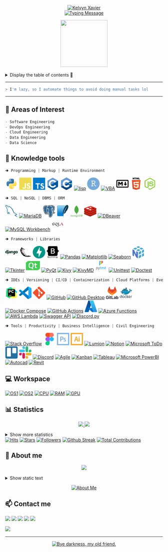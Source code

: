 <p align="center">
	<a href="https://github.com/Revoluti0n">
    	<img alt="Kelvyn Xavier" src="https://readme-typing-svg.demolab.com/?lines=Kelvyn+Xavier&font=Fira%20Code&center=true&size=15&width=400&height=30&duration=4000&pause=500&repeat=false&color=DD914E"/>
      	<br>
      	<img alt="Typing Message" src="https://readme-typing-svg.demolab.com/?lines=Hello+darkness,+my+old+friend.;Welcome+to+my+profile!&font=Fira%20Code&center=true&width=400&height=50&duration=4000&pause=500&color=79C1FE">
	</a>
</p>

<p align="center"><img src="https://user-images.githubusercontent.com/75655706/132086807-9e326ab9-ae61-4464-9c3b-8827ea8b0718.png" width="150" height="150"/></p>

<details> 
	<summary>
		Display the table of contents 📑
	</summary>
	<br>

[`🎯` Areas of Interest](#-areas-of-interest)

[`💼` Knowledge tools](#-knowledge-tools)

[`💻` Workspace](#-workspace)

[`📊` Statistics](#-statistics)

[`🔎` About me](#-about-me)

[`📫` Contact me](#-contact-me)

</details>

---

```python
> I'm lazy, so I automate things to avoid doing manual tasks lol
```

---

## 🎯 Areas of Interest

```python
- Software Engineering
- DevOps Engineering
- Cloud Engineering
- Data Engineering
- Data Science
```

## 💼 Knowledge tools

<p align="left">

```python
🠊 Programming | Markup | Runtime Environment
```

<a href="https://github.com/Revoluti0n"><img alt="Python" src="https://github.com/devicons/devicon/blob/master/icons/python/python-original.svg" width="40" height="40"/></a>
<a href="https://github.com/Revoluti0n"><img alt="JavaScript" src="https://github.com/devicons/devicon/blob/master/icons/javascript/javascript-plain.svg" width="40" height="40"/></a>
<a href="https://github.com/Revoluti0n"><img alt="TypeScript" src="https://github.com/devicons/devicon/blob/master/icons/typescript/typescript-plain.svg" width="40" height="40"/></a>
<a href="https://github.com/Revoluti0n"><img alt="C" src="https://github.com/devicons/devicon/blob/master/icons/c/c-original.svg" width="40" height="40"/></a>
<a href="https://github.com/Revoluti0n"><img alt="C++" src="https://github.com/devicons/devicon/blob/master/icons/cplusplus/cplusplus-original.svg" width="40" height="40"/></a>
<a href="https://github.com/Revoluti0n"><img src="https://cdn-icons-png.flaticon.com/512/919/919848.png" alt="lisp" width="40" height="40"/></a>
<a href="https://github.com/Revoluti0n"><img alt="R" src="https://github.com/devicons/devicon/blob/master/icons/rstudio/rstudio-plain.svg" width="40" height="40"/></a>
<a href="https://github.com/Revoluti0n"><img alt="VBA" src="https://github.com/Revoluti0n/Revoluti0n/assets/75655706/013df825-85cb-4df3-8dc0-6d8062b39622" width="40" height="40"/></a>
<a href="https://github.com/Revoluti0n"><img alt="Markdown" src="https://github.com/devicons/devicon/blob/master/icons/markdown/markdown-original.svg" width="40" height="40"/></a>
<a href="https://github.com/Revoluti0n"><img alt="HTML" src="https://github.com/devicons/devicon/blob/master/icons/html5/html5-original-wordmark.svg" width="40" height="40"/></a>
<a href="https://github.com/Revoluti0n"><img alt="Node.js" src="https://github.com/devicons/devicon/blob/master/icons/nodejs/nodejs-original.svg" width="40" height="40"/></a>
 
```python
🠊 SQL | NoSQL | DBMS | ORM
```

<a href="https://github.com/Revoluti0n"><img alt="MySQL" src="https://github.com/devicons/devicon/blob/master/icons/mysql/mysql-original.svg" width="40" height="40"/></a>
<a href="https://github.com/Revoluti0n"><img alt="MariaDB" src="https://github.com/Revoluti0n/Revoluti0n/assets/75655706/89cfa93b-e9d2-4008-b7cb-e257a771619a" width="40" height="40"/></a>
<a href="https://github.com/Revoluti0n"><img alt="PostgreSQL" src="https://github.com/devicons/devicon/blob/master/icons/postgresql/postgresql-original.svg" width="40" height="40"/></a>
<a href="https://github.com/Revoluti0n"><img alt="SQLite" src="https://github.com/devicons/devicon/blob/master/icons/sqlite/sqlite-original.svg" width="40" height="40"/></a>
<a href="https://github.com/Revoluti0n"><img alt="MongoDB" src="https://github.com/devicons/devicon/blob/master/icons/mongodb/mongodb-plain-wordmark.svg" width="40" height="40"/></a>
<a href="https://github.com/Revoluti0n"><img alt="Redis" src="https://github.com/devicons/devicon/blob/master/icons/redis/redis-original.svg" width="40" height="40"/></a>
<a href="https://github.com/Revoluti0n"><img alt="DBeaver" src="https://github.com/Revoluti0n/Revoluti0n/assets/75655706/78d38cc1-71e7-420c-8444-0d72fdc61de6" width="40" height="40"/></a>
<a href="https://github.com/Revoluti0n"><img alt="MySQL Workbench" src="https://github.com/Revoluti0n/Revoluti0n/assets/75655706/00937462-60ee-4038-be60-eb16d2aee83e" width="40" height="40"/></a>
<a href="https://github.com/Revoluti0n"><img alt="SQLAlchemy" src="https://github.com/devicons/devicon/blob/master/icons/sqlalchemy/sqlalchemy-original.svg" width="40" height="40"/></a>

```python
🠊 Frameworks | Libraries
```

<a href="https://github.com/Revoluti0n"><img alt="Django" src="https://github.com/devicons/devicon/blob/master/icons/django/django-plain-wordmark.svg" width="40" height="40"/></a>
<a href="https://github.com/Revoluti0n"><img alt="Flask" src="https://github.com/devicons/devicon/blob/master/icons/flask/flask-original.svg" width="40" height="40"/></a>
<a href="https://github.com/Revoluti0n"><img alt="FastAPI" src="https://github.com/devicons/devicon/blob/master/icons/fastapi/fastapi-original.svg" width="40" height="40"/></a>
<a href="https://github.com/Revoluti0n"><img alt="Bootstrap" src="https://github.com/devicons/devicon/blob/master/icons/bootstrap/bootstrap-plain-wordmark.svg" width="40" height="40"/></a>
<a href="https://github.com/Revoluti0n"><img alt="Pandas" src="https://github.com/Revoluti0n/Revoluti0n/assets/75655706/01b05fb5-a188-409b-a0b7-e81599f4b406" width="45" height="45"/></a>
<a href="https://github.com/Revoluti0n"><img alt="Matplotlib" src="https://github.com/Revoluti0n/Revoluti0n/assets/75655706/d359fe82-a8a6-463f-b0e5-9bfbae393325" width="40" height="40"/></a>
<a href="https://github.com/Revoluti0n"><img alt="Seaborn" src="https://github.com/Revoluti0n/Revoluti0n/assets/75655706/e7b8c819-6650-4ddf-8821-49160d7c0a10" width="43" height="43"/></a>
<a href="https://github.com/Revoluti0n"><img alt="NumPy" src="https://github.com/devicons/devicon/blob/master/icons/numpy/numpy-original.svg" width="40" height="40"/></a>
<a href="https://github.com/Revoluti0n"><img alt="Tkinter" src="https://images.pling.com/cache/400x400/img/00/00/50/02/87/1605815/9bf34dd00f27afcbafcee4aaa15213c075e34504e530f45b876be487ce5f5dfea8b7.png" width="40" height="40"/></a>
<a href="https://github.com/Revoluti0n"><img alt="Qt" src="https://github.com/devicons/devicon/blob/master/icons/qt/qt-original.svg" width="45" height="40"/></a>
<a href="https://github.com/Revoluti0n"><img alt="PyQt" src="https://github.com/Revoluti0n/Revoluti0n/assets/75655706/7b96158e-2b12-484c-8050-aedff5679835" width="40" height="40"/></a>
<a href="https://github.com/Revoluti0n"><img alt="Kivy" src="http://excript.com/images/blog/kivy-logo.png" width="40" height="40"/></a>
<a href="https://github.com/Revoluti0n"><img alt="KivyMD" src="https://github.com/Revoluti0n/Revoluti0n/assets/75655706/bed08266-3db6-42ba-a554-2a6bc137d1f3" width="40" height="40"/></a>
<a href="https://github.com/Revoluti0n"><img alt="Pytest" src="https://github.com/devicons/devicon/blob/master/icons/pytest/pytest-original-wordmark.svg" width="40" height="40"/></a>
<a href="https://github.com/Revoluti0n"><img alt="Unittest" src="https://github.com/Revoluti0n/Revoluti0n/assets/75655706/2cf06c76-b2c4-4245-a020-dab71c1c95dc" width="40" height="40"/></a>
<a href="https://github.com/Revoluti0n"><img alt="Doctest" src="https://github.com/Revoluti0n/Revoluti0n/assets/75655706/2bc56569-08a9-46cf-a45b-781f35b0e4e1" width="40" height="40"/></a>

```python
🠊 IDEs | Versioning | CI/CD | Containerization | Cloud Platforms | Event-Driven | APIs
```

<a href="https://www.jetbrains.com/pt-br/pycharm/"><img alt="PyCharm" src="https://github.com/devicons/devicon/blob/master/icons/pycharm/pycharm-original.svg" width="40" height="40"/></a>
<a href="https://code.visualstudio.com/"><img alt="Visual Studio Code" src="https://github.com/devicons/devicon/blob/master/icons/vscode/vscode-original.svg" width="40" height="40"/></a>
<a href="https://git-scm.com/"><img alt="Git" src="https://github.com/devicons/devicon/blob/master/icons/git/git-original.svg" width="40" height="40"/></a>
<a href="https://github.com/"><img alt="GitHub" src="https://github.com/Revoluti0n/Revoluti0n/assets/75655706/1c7af804-163e-4ea9-a22d-e9c459d79aca" width="40" height="40"/></a>
<a href="https://desktop.github.com/"><img alt="GitHub Desktop" src="https://upload.wikimedia.org/wikipedia/commons/a/ae/Github-desktop-logo-symbol.svg" width="42" height="42"/></a>
<a href="https://about.gitlab.com/"><img alt="GitLab" src="https://github.com/devicons/devicon/blob/master/icons/gitlab/gitlab-original-wordmark.svg" width="40" height="40"/></a>
<a href="https://www.docker.com/"><img alt="Docker" src="https://github.com/devicons/devicon/blob/master/icons/docker/docker-original-wordmark.svg" width="40" height="40"/></a>
<a href="https://docs.docker.com/compose/"><img alt="Docker Compose" src="https://stack.desenvolvedor.expert/appendix/docker/images/compose.png" width="40" height="40"/></a>
<a href="https://github.com/features/actions"><img alt="GitHub Actions" src="https://avatars.githubusercontent.com/u/44036562?s=200&v=4" width="40" height="40"/></a>
<a href="https://azure.microsoft.com/pt-br/"><img alt="Microsoft Azure" src="https://github.com/devicons/devicon/blob/master/icons/azure/azure-original.svg" width="40" height="40"/></a>
<a href="https://azure.microsoft.com/pt-br/products/functions"><img alt="Azure Functions" src="https://github.com/Revoluti0n/Revoluti0n/assets/75655706/a61432d2-fe16-424e-b252-4a12a5f59057" width="42" height="45"/></a>
<a href="https://aws.amazon.com/pt/lambda/"><img alt="AWS Lambda" src="https://github.com/Revoluti0n/Revoluti0n/assets/75655706/87617ae7-6e76-49ee-8cbe-5fbb0dae8075" width="40" height="40"/></a>
<a href="https://swagger.io/"><img alt="Swagger API" src="https://github.com/Revoluti0n/Revoluti0n/assets/75655706/d1248b40-c418-4651-a0d5-28c0d8cff274" width="40" height="40"/></a>
<a href="https://discordpy.readthedocs.io/en/stable/"><img alt="Discord.py" src="https://github.com/Revoluti0n/Revoluti0n/assets/75655706/ace89ff5-95de-4d50-a6d7-1e341381b1d9" width="40" height="40"/></a>

```python
🠊 Tools | Productivity | Business Intelligence | Civil Engineering
```

<a href="https://github.com/Revoluti0n"><img alt="Stack Overflow" src="https://upload.wikimedia.org/wikipedia/commons/e/ef/Stack_Overflow_icon.svg" width="40" height="40"/></a>
<a href="https://github.com/Revoluti0n"><img alt="Figma" src="https://github.com/devicons/devicon/blob/master/icons/figma/figma-original.svg" width="40" height="40"/></a>
<a href="https://github.com/Revoluti0n"><img alt="Adobe Photoshop" src="https://github.com/devicons/devicon/blob/master/icons/photoshop/photoshop-line.svg" width="40" height="40"/></a>
<a href="https://github.com/Revoluti0n"><img alt="Adobe Illustrator" src="https://github.com/devicons/devicon/blob/master/icons/illustrator/illustrator-line.svg" width="40" height="40"/></a>
<a href="https://github.com/Revoluti0n"><img alt="Lumion" src="https://github.com/Revoluti0n/Revoluti0n/assets/75655706/3b1e2c49-e83b-4d70-b9a3-425a4b01c67d" width="40" height="40"/></a>
<a href="https://github.com/Revoluti0n"><img alt="Notion" src="https://github.com/Revoluti0n/Revoluti0n/assets/75655706/720e086d-89e8-4154-b169-08683763ecce" width="40" height="40"/></a>
<a href="https://github.com/Revoluti0n"><img alt="Microsoft ToDo" src="https://github.com/Revoluti0n/Revoluti0n/assets/75655706/41fd30e3-3bf1-4b78-9451-6dc390e8b1ad" width="40" height="40"/></a>
<a href="https://github.com/Revoluti0n"><img alt="Trello" src="https://github.com/devicons/devicon/blob/master/icons/trello/trello-plain.svg" width="40" height="40"/></a>
<a href="https://github.com/Revoluti0n"><img alt="Slack" src="https://github.com/devicons/devicon/blob/master/icons/slack/slack-original.svg" width="40" height="40"/></a>
<a href="https://github.com/Revoluti0n"><img alt="Discord" src="https://github.com/Revoluti0n/Revoluti0n/assets/75655706/b20faba1-9524-489a-8125-6372efb56252" width="40" height="40"/></a>
<a href="https://github.com/Revoluti0n"><img alt="Agile" src="https://github.com/Revoluti0n/Revoluti0n/assets/75655706/16bbb893-07a4-4317-8949-6c28ba147ea0" width="40" height="40"/></a>
<a href="https://github.com/Revoluti0n"><img alt="Kanban" src="https://github.com/Revoluti0n/Revoluti0n/assets/75655706/c81a8550-cabb-47d9-b409-84fb91ff91f8" width="40" height="40"/></a>
<a href="https://github.com/Revoluti0n"><img alt="Tableau" src="https://github.com/Revoluti0n/Revoluti0n/assets/75655706/924de5a6-9f48-4d79-a333-9d2805f515fd" width="40" height="40"/></a>
<a href="https://github.com/Revoluti0n"><img alt="Microsoft PowerBI" src="https://github.com/Revoluti0n/Revoluti0n/assets/75655706/97995438-5248-4bba-a966-eb0fccb4fff7" width="40" height="40"/></a>
<a href="https://github.com/Revoluti0n"><img alt="Autocad" src="https://github.com/Revoluti0n/Revoluti0n/assets/75655706/fbf622c8-f1f8-458d-8e74-18676f041392" width="40" height="40"/></a>
<a href="https://github.com/Revoluti0n"><img alt="Revit" src="https://github.com/Revoluti0n/Revoluti0n/assets/75655706/beb92115-2f2a-4066-a4cd-fb224760c830" width="40" height="40"/></a>

</p>

## 💻 Workspace

<a href="https://github.com/Revoluti0n"><img alt="OS1" src="https://img.shields.io/badge/Windows-%23004ee0.svg?&style=for-the-badge&logo=windows&logoColor=white"/></a>
<a href="https://github.com/Revoluti0n"><img alt="OS2" src="https://img.shields.io/badge/Linux-%23D77C1C.svg?&style=for-the-badge&logo=linux&logoColor=white"/></a>
<a href="https://github.com/Revoluti0n"><img alt="CPU" src="https://img.shields.io/badge/Intel%20Core%20i9%209900K%20OC%205.0GHz-%230071C5.svg?&style=for-the-badge&logo=intel&logoColor=white"/></a>
<a href="https://github.com/Revoluti0n"><img alt="RAM" src="https://img.shields.io/badge/32GB%20RAM-%23E01935.svg?&style=for-the-badge&logo=corsair&logoColor=white"/></a>
<a href="https://github.com/Revoluti0n"><img alt="GPU" src="https://img.shields.io/badge/NVIDIA%20RTX%203700-77B901?style=for-the-badge&logo=nvidia&logoColor=white"/></a>

## 📊 Statistics

<div align="left">
	<a href="https://github.com/Revoluti0n">
    	<p align="center">
        	<img src="https://github-readme-streak-stats.herokuapp.com?user=Revoluti0n&date_format=j%20M%5B%20Y%5D&exclude_days=Sun%2CSat&card_width=1200&border=444B53&background=00000000&currStreakNum=FEFEFE&ring=26A641&fire=DD914E&sideNums=FEFEFE&currStreakLabel=79C1FE&sideLabels=79C1FE&dates=FEFEFE&excludeDaysLabel=444B53&stroke=26A641"/>
            <img src="https://github-readme-activity-graph.vercel.app/graph?username=Revoluti0n&theme=github-compact"/>
        </p>
    </a>
</div>

<details>
	<summary>
    	Show more statistics
	</summary>
	<br>
	<div align="left">
    	<a href="https://github.com/Revoluti0n">
        	<p align="center">
            	<img src="https://github-profile-summary-cards.vercel.app/api/cards/profile-details?username=Revoluti0n&theme=github_dark&card_width=1010"/>
		<!-- For non-compact model
		<br>
		<img src="https://github-readme-stats.vercel.app/api/top-langs/?username=revoluti0n&theme=github_dark&card_width=1010"/>
		-->
		<br>
		<img src="https://github-readme-stats.vercel.app/api/wakatime?username=Revoluti0n&theme=github_dark&layout=compact&card_width=1010"/>
                <br>
                <img src="https://github-readme-stats.vercel.app/api/top-langs?username=Revoluti0n&theme=github_dark&layout=compact&langs_count=8&card_width=1010"/>
                <br>
                <img src="https://github-readme-stats.vercel.app/api?username=Revoluti0n&theme=github_dark&rank_icon=github&card_width=1010"/>
        	</p>
    	</a>
	</div>
</details>
<a href="https://github.com/Revoluti0n"><img alt="Hits" src="https://hits.seeyoufarm.com/api/count/incr/badge.svg?url=https%3A%2F%2Fgithub.com%2FRevoluti0n1212%2Fhit-counter&count_bg=%2379C83D&title_bg=%2369A6DC&icon=github.svg&icon_color=%23FFFFFF&title=hits&edge_flat=false"/></a>
<a href="https://github.com/Revoluti0n"><img alt="Stars" src="https://custom-icon-badges.demolab.com/github/stars/Revoluti0n?logo=star&logoColor=FFFFFF&labelColor=6aa2d3&color=7dc447"/></a>
<a href="https://github.com/Revoluti0n"><img alt="Followers" src="https://custom-icon-badges.demolab.com/github/followers/Revoluti0n?logo=people&logoColor=FFFFFF&labelColor=6aa2d3&color=7dc447"/></a>
<a href="https://github.com/Revoluti0n"><img alt="Github Streak" src="https://custom-icon-badges.demolab.com/badge/dynamic/json?logo=fire&label=github%20streak&query=%24.currentStreak.length&suffix=%20days&url=https%3A%2F%2Fstreak-stats.demolab.com%2F%3Fuser%3DRevoluti0n%26type%3Djson&logoColor=FFFFFF&labelColor=6aa2d3&color=7dc447"/></a>
<a href="https://github.com/Revoluti0n"><img alt="Total Contributions" src="https://custom-icon-badges.demolab.com/badge/dynamic/json?logo=graph&logoColor=FFFFFF&color=7dc447&labelColor=6aa2d3&label=total%20contributions&query=%24.totalContributions&url=https%3A%2F%2Fstreak-stats.demolab.com%2F%3Fuser%3DRevoluti0n%26type%3Djson"/></a>

<!-- Current repo stats
<a href="https://github.com/Revoluti0n"><img alt="Open Issues" src="https://custom-icon-badges.demolab.com/github/issues-raw/Revoluti0n/Revoluti0n?logo=issue&logoColor=FFFFFF&labelColor=6aa2d3&color=7dc447"/></a>
<a href="https://github.com/Revoluti0n"><img alt="Last Commit" src="https://custom-icon-badges.demolab.com/github/last-commit/Revoluti0n/Revoluti0n?logo=history&logoColor=FFFFFF&labelColor=6aa2d3&color=7dc447"/></a>
<a href="https://github.com/Revoluti0n"><img alt="Code Size" src="https://custom-icon-badges.demolab.com/github/languages/code-size/Revoluti0n/Revoluti0n?logo=file-code&logoColor=FFFFFF&labelColor=6aa2d3&color=7dc447"/></a>
<a href="https://github.com/Revoluti0n"><img alt="Pull Requests" src="https://custom-icon-badges.demolab.com/github/issues-pr-closed/Revoluti0n/Revoluti0n?logo=git-pull-request&logoColor=FFFFFF&labelColor=6aa2d3&color=7dc447"/></a>
<a href="https://github.com/Revoluti0n"><img alt="Tag" src="https://custom-icon-badges.demolab.com/github/v/tag/Revoluti0n/Revoluti0n?logo=tag&logoColor=FFFFFF&labelColor=6aa2d3&color=7dc447"/></a>
<a href="https://github.com/Revoluti0n"><img alt="License" src="https://custom-icon-badges.demolab.com/github/license/Revoluti0n/Revoluti0n?logo=law&logoColor=FFFFFF&labelColor=6aa2d3&color=7dc447"/></a>
💡
-->


## 🔎 About me

<a href="https://github.com/Revoluti0n">
    <p align="center">
		<img src="https://github.com/Revoluti0n/Revoluti0n/assets/75655706/b024133a-3fb7-40d3-b0b5-3a9c72e9072a"/>
	</p>
</a>

<details> 
	<summary>
    	Show static text
	</summary>
	<br>

I have worked with Python for several years, and it has been my language of choice for software development, data collection, data analysis, and machine learning projects. Besides Python, I also used VBA for automation tasks. Throughout this journey, I learned how to leverage the power of object-oriented programming to write scalable, sustainable, and reusable code.

I have experience with databases/DBMS, including SQL (MySQL, MariaDB, PostgreSQL, SQLAlchemy, SQLite) and NoSQL (MongoDB/MongoDB Compass, Redis). I designed, developed, and maintained databases for various projects. This experience has helped me understand how to effectively manage data and extract insights using various data science tools.

In the field of data science, I have knowledge of R and some of its libraries like Tidyverse, Plotly, and Flexdashboard. In Python, I briefly used PySpark API and extensively worked with libraries such as pandas, NumPy, SciPy, seaborn and Matplotlib to manipulate, analyze, and visualize data. I worked on projects involving advanced data analysis, including predictive modeling and statistical analysis, and these libraries have been instrumental in delivering high-quality results.

I am also proficient in data visualization software like Tableau and Microsoft Power BI and have experience in designing and developing dashboards for business intelligence, which was the subject of my final paper. Effective data visualization is crucial for presenting insights in a clear and concise manner, and my knowledge of these tools has helped me achieve this goal.

I have basic knowledge in C/C++ and am currently exploring other languages like JavaScript, frameworks like Django and Flask, Microsoft Azure cloud platform, and containerization tools like Docker and Kubernetes. In the pipeline, I plan to learn Node.js, React, AWS, Rust programming language, and messaging services like RabbitMQ and Kafka.

My engineering background has provided me with a solid foundation in mathematics and programming logic. I have always sought to use my engineering knowledge to solve complex problems, and programming has been an excellent tool for me to do so.

Finally, I bring extensive experience in Python, object-oriented programming, software development life cycle, database structures, programming logic, data science libraries, data visualization software, data mining, and analysis. I am always seeking to learn and grow, and I believe my skills can be a valuable asset to any team looking to develop software, automate processes, or gain data-driven insights.

</details>


<p align="center">
	<a href="https://github.com/Revoluti0n">
		<img alt="About Me" src="https://readme-typing-svg.demolab.com?font=Fira+Code&size=15&duration=3500&pause=0&color=ffa657&multiline=true&repeat=false&width=1325&height=550&lines=I+have+worked+with+Python+for+several+years%2C+and+it+has+been+my+language+of+choice+for+software+development%2C+data+collection%2C+data+analysis%2C+and;machine+learning+projects.+Besides+Python%2C+I+also+used+VBA+for+automation+tasks.+Throughout+this+journey%2C+I+learned+how+to+leverage+the+power+of;object-oriented+programming+to+write+scalable%2C+sustainable%2C+and+reusable+code.;+;I+have+experience+with+databases%2FDBMS%2C+including+SQL+(MySQL%2C+MariaDB%2C+PostgreSQL%2C+SQLAlchemy%2C+SQLite)+and+NoSQL+(MongoDB%2FMongoDB+Compass%2C+Redis).;I+designed%2C+developed%2C+and+maintained+databases+for+various+projects.+This+experience+has+helped+me+understand+how+to+effectively+manage+data+and;extract+insights+using+various+data+science+tools.;+;In+the+field+of+data+science%2C+I+have+knowledge+of+R+and+some+of+its+libraries+like+Tidyverse%2C+Plotly%2C+and+Flexdashboard.+In+Python%2C+I+briefly+used;PySpark+API+and+extensively+worked+with+libraries+such+as+pandas%2C+NumPy%2C+SciPy%2C+seaborn+and+Matplotlib+to+manipulate%2C+analyze%2C+and+visualize+data.;I+worked+on+projects+involving+advanced+data+analysis%2C+including+predictive+modeling+and+statistical+analysis%2C+and+these+libraries+have+been;instrumental+in+delivering+high-quality+results.;+;I+am+also+proficient+in+data+visualization+software+like+Tableau+and+Microsoft+Power+BI+and+have+experience+in+designing+and+developing+dashboards;for+business+intelligence%2C+which+was+the+subject+of+my+final+paper.+Effective+data+visualization+is+crucial+for+presenting+insights+in+a+clear+and;concise+manner%2C+and+my+knowledge+of+these+tools+has+helped+me+achieve+this+goal.;+;I+have+basic+knowledge+in+C%2FC%2B%2B+and+am+currently+exploring+other+languages+like+JavaScript%2C+frameworks+like+Django+and+Flask%2C+Microsoft+Azure+cloud;platform%2C+and+containerization+tools+like+Docker+and+Kubernetes.+In+the+pipeline%2C+I+plan+to+learn+Node.js%2C+React%2C+AWS%2C+Rust+programming+language%2C;and+messaging+services+like+RabbitMQ+and+Kafka.;+;My+engineering+background+has+provided+me+with+a+solid+foundation+in+mathematics+and+programming+logic.+I+have+always+sought+to+use+my+engineering;knowledge+to+solve+complex+problems%2C+and+programming+has+been+an+excellent+tool+for+me+to+do+so.;+;Finally%2C+I+bring+extensive+experience+in+Python%2C+object-oriented+programming%2C+software+development+life+cycle%2C+database+structures%2C+programming;logic%2C+data+science+libraries%2C+data+visualization+software%2C+data+mining%2C+and+analysis.+I+am+always+seeking+to+learn+and+grow%2C+and+I+believe+my;skills+can+be+a+valuable+asset+to+any+team+looking+to+develop+software%2C+automate+processes%2C+or+gain+data-driven+insights.">
	</a>
</p>
 
## 📫 Contact me
<a href="https://www.linkedin.com/in/kelvynxavier/" target="_blank"><img src="https://img.shields.io/badge/-LinkedIn-0077B5?style=for-the-badge&logo=Linkedin&logoColor=white"/></a>
<a href="mailto:kelvynxavi@gmail.com"><img src="https://img.shields.io/badge/-kelvynxavi@gmail.com-D14836?style=for-the-badge&logo=Gmail&logoColor=white"/></a>
<a href="mailto:kelvyn@laepi.com.br"><img src="https://custom-icon-badges.demolab.com/badge/-kelvyn@laepi.com.br-7766d7?style=for-the-badge&logo=mail&logoColor=white"/></a>
<a href="https://instagram.com/kelvynxavier"><img src="https://img.shields.io/badge/-Instagram-%23E4405F.svg?&style=for-the-badge&logo=instagram&logoColor=white"/></a>
<a href="https://t.me/kelvynxavi"><img src="https://img.shields.io/badge/-Telegram-%2331a6dc.svg?&style=for-the-badge&logo=telegram&logoColor=white"/></a>
<br>

<a href="https://www.google.com/maps/place/Florian%C3%B3polis,+SC/@-27.5715955,-48.4702792,10z/data=!3m1!4b1!4m6!3m5!1s0x9527394eb2c632d7:0x81bc550b6a04c746!8m2!3d-27.5948036!4d-48.5569286!16s%2Fg%2F11bc6xlppd?entry=ttu"><img src="https://custom-icon-badges.demolab.com/badge/Florianópolis,_SC-BR-5fa55c?style=for-the-badge&logo=location&logoColor=white" height=25/></a>

---

<p align="center">
	<a href="https://github.com/Revoluti0n">
		<img alt="Bye darkness, my old friend." src="https://readme-typing-svg.demolab.com?font=Fira+Code&center=true&duration=4000&pause=50&color=79C1FE&width=1010&height=50&lines=01000010+01111001+01100101;01100100+01100001+01110010+01101011+01101110+01100101+01110011+01110011+00101100;01101101+01111001;01101111+01101100+01100100;01100110+01110010+01101001+01100101+01101110+01100100+00101110">
	</a>
</p>

<!-- https://medium.com/analytics-vidhya/writing-github-readme-e593f278a796 -->

